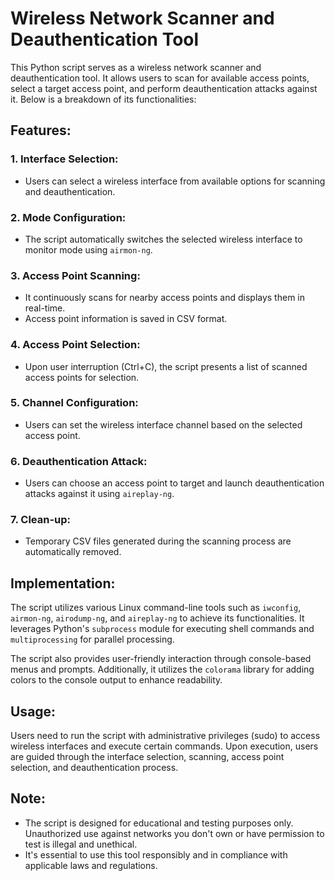 # Wireless Network Scanner and Deauthentication Tool

This Python script serves as a wireless network scanner and deauthentication tool. It allows users to scan for available access points, select a target access point, and perform deauthentication attacks against it. Below is a breakdown of its functionalities:

## Features:

### 1. Interface Selection:
   - Users can select a wireless interface from available options for scanning and deauthentication.

### 2. Mode Configuration:
   - The script automatically switches the selected wireless interface to monitor mode using `airmon-ng`.

### 3. Access Point Scanning:
   - It continuously scans for nearby access points and displays them in real-time.
   - Access point information is saved in CSV format.

### 4. Access Point Selection:
   - Upon user interruption (Ctrl+C), the script presents a list of scanned access points for selection.

### 5. Channel Configuration:
   - Users can set the wireless interface channel based on the selected access point.

### 6. Deauthentication Attack:
   - Users can choose an access point to target and launch deauthentication attacks against it using `aireplay-ng`.

### 7. Clean-up:
   - Temporary CSV files generated during the scanning process are automatically removed.

## Implementation:

The script utilizes various Linux command-line tools such as `iwconfig`, `airmon-ng`, `airodump-ng`, and `aireplay-ng` to achieve its functionalities. It leverages Python's `subprocess` module for executing shell commands and `multiprocessing` for parallel processing.

The script also provides user-friendly interaction through console-based menus and prompts. Additionally, it utilizes the `colorama` library for adding colors to the console output to enhance readability.

## Usage:

Users need to run the script with administrative privileges (sudo) to access wireless interfaces and execute certain commands. Upon execution, users are guided through the interface selection, scanning, access point selection, and deauthentication process.

## Note:

- The script is designed for educational and testing purposes only. Unauthorized use against networks you don't own or have permission to test is illegal and unethical.
- It's essential to use this tool responsibly and in compliance with applicable laws and regulations.
